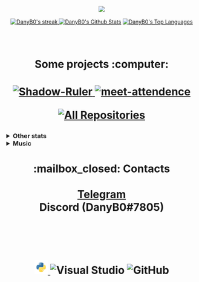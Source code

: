 <!-- GIF -->
<p align="center">
  <img src="https://readme-typing-svg.herokuapp.com?color=FFFFFF&center=true&vCenter=true&lines=Hey%2C+you.+You're+finally+awake.;Welcome+to+my+GitHub+profile!">
</p>

<!-- STREAK STATS -->
<p align="center">
  <a href="https://github.com/DenverCoder1/github-readme-streak-stats">
    <img title="DanyB0's_streak" alt="DanyB0's streak" src="https://github-readme-streak-stats.herokuapp.com/?user=DanyB0&theme=material-palenight&hide_border=true&stroke=0000&background=0D1117"/>
  </a>
  <!-- MY STATS -->
    <a href="https://github.com/anuraghazra/github-readme-stats"><img alt="DanyB0's Github Stats" src="https://denvercoder1-github-readme-stats.vercel.app/api?username=DanyB0&show_icons=true&count_private=true&theme=nord&hide_border=true&bg_color=0D1117" /></a>
  </a>
  <!-- MOST USED LANGUAGES -->
  <a href="https://github.com/anuraghazra/github-readme-stats"><img alt="DanyB0's Top Languages" src="https://github-readme-stats.vercel.app/api/top-langs/?username=DanyB0&hide=javascript,scss,ruby,less&exclude_repo=my-dynamic-website&theme=nord&disable_animations=false&hide_border=true&bg_color=0D1117" />
  </a>
</p>

<br><br/>

<!-- SOME PROJECTS -->
<p align="center">
  <h1 align="center">
    Some projects :computer:
  <h1/>
</p>
<p align="center">
  <!-- Shadow-Ruler -->
  <a align="center" href="https://github.com/DanyB0/Shadow-Ruler">
    <img width="282" src="https://denvercoder1-github-readme-stats.vercel.app/api/pin/?username=DanyB0&repo=Shadow-Ruler&theme=dracula&bg_color=0D1117&hide_border=true" alt="Shadow-Ruler">
  </a>
  <!-- meet-attendance -->
  <a align="center" href="https://github.com/DanyB0/meet-attendance">
    <img width="282" src="https://denvercoder1-github-readme-stats.vercel.app/api/pin/?username=DanyB0&repo=meet-attendance&theme=dracula&bg_color=0D1117&hide_border=true" alt="meet-attendence">
  </a>
</p>

<!-- MORE REPOS BADGE -->
<p align="center">
  <a href="https://github.com/DanyB0?tab=repositories"><img alt="All Repositories" title="All Repositories" src="https://img.shields.io/badge/-More%20Repos-0D1117?style=for-the-badge&logo=koding&logoColor=white"/></a>
</p>

<!-- MORE STATS -->
  <h3><h3/>
<details> 
  <summary>
    Other stats
  </summary>
  <p align="center">
    <br/>
      <a href="https://wakatime.com/dashboard"><img alt="DanyB0's WakaTime" src="https://github-readme-stats.vercel.app/api/wakatime?username=DanyB0&theme=dracula&disable_animations=false&hide_border=true&bg_color=44475a" />
    </a>
    <a href="https://github.com/ashutosh00710/github-readme-activity-graph"><img alt="DanyB0's Activity Graph" src="https://activity-graph.herokuapp.com/graph?username=DanyB0&theme=dracula&hide_border=true)](https://github.com/ashutosh00710/github-readme-activity-graph" />
    <br/>
    </a>
  </p>
</details>
  
<!-- MUSIC -->
<details> 
  <summary>
    Music
  </summary>
  <p align="center">
    <br/>
      <a href="https://open.spotify.com/user/DanyB0"><img alt="DanyB0's WakaTime" src="https://novatorem-alpha-seven.vercel.app/api/spotify" />
    </a>
    <br/>
  </p>
</details>
<h1><h1/>

<!-- CONTACT -->
<p align="center">
  :mailbox_closed: Contacts
  <br><br/>
  <a href="https://t.me//DanyB0">Telegram</a>
  <br>
  Discord (DanyB0#7805)
  <br/>
</p>

<br><br/>

<!-- ICONS -->
<p align="center">
  <a href="https://github.com/search?q=user%3Alrusso96+is%3Arepo+language%3Apython">
    <img alt="Python" title="Python" height="36px"
      src="https://raw.githubusercontent.com/github/explore/80688e429a7d4ef2fca1e82350fe8e3517d3494d/topics/python/python.png">
  </a>
  <a>
    <img alt="Visual Studio" title="Visual Studio Code" height="36px"
      src="https://img.icons8.com/fluent/48/000000/visual-studio-code-2019.png">
  </a>
  <a>
    <img alt="GitHub" title="GitHub" height="36px"
      src="https://i.imgur.com/DZgetVv.png">
  </a>
  
